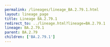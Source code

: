 ```yaml
---
permalink: /lineages/lineage_BA.2.79.1.html
layout: lineage_page
title: Lineage BA.2.79.1
redirect_to: ../lineage.html?lineage=BA.2.79.1
lineage: BA.2.79.1
parent: BA.2.79
children: ['BA.2.79.1']
---
```

